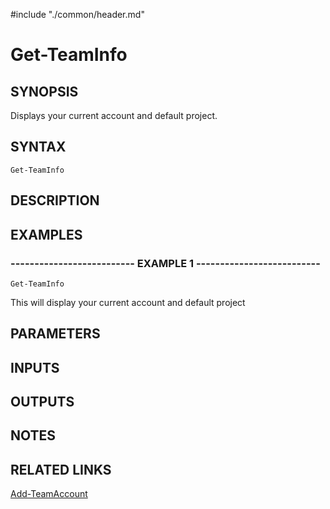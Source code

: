 #include "./common/header.md"

# Get-TeamInfo

## SYNOPSIS
Displays your current account and default project.

## SYNTAX

```
Get-TeamInfo
```

## DESCRIPTION

## EXAMPLES

### -------------------------- EXAMPLE 1 --------------------------
```
Get-TeamInfo
```

This will display your current account and default project

## PARAMETERS

## INPUTS

## OUTPUTS

## NOTES

## RELATED LINKS

[Add-TeamAccount]()


